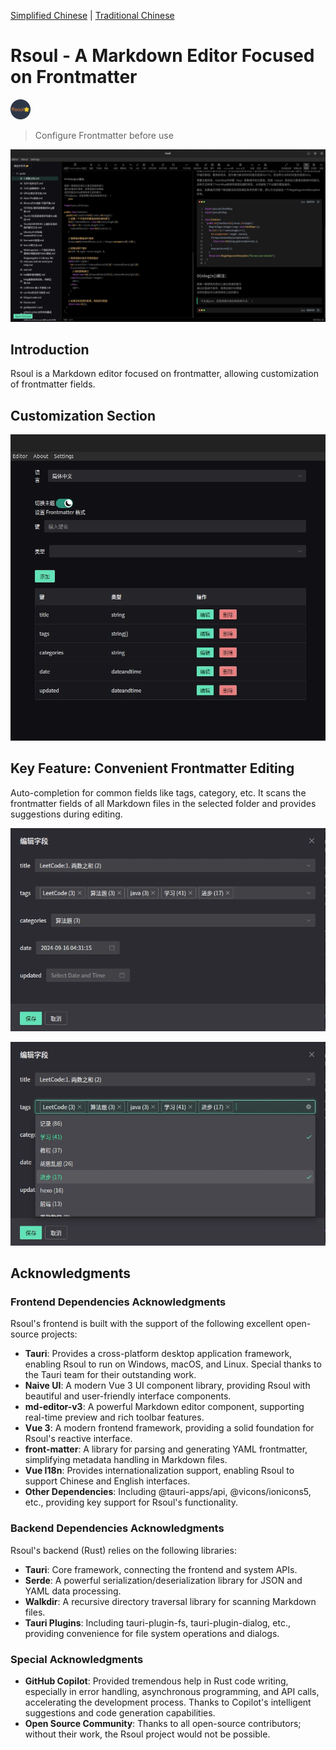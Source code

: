 [Simplified Chinese](./README.md) | [Traditional Chinese](./README_zh-TW.md)
# Rsoul - A Markdown Editor Focused on Frontmatter

<img src="./favicon.png" alt="Rsoul Icon" width="32" height="32">

> Configure Frontmatter before use

![editor](./ReadmeShow/editor.webp)

## Introduction

Rsoul is a Markdown editor focused on frontmatter, allowing customization of frontmatter fields.

## Customization Section

![settings](./ReadmeShow/settings.webp)

## Key Feature: Convenient Frontmatter Editing

Auto-completion for common fields like tags, category, etc. It scans the frontmatter fields of all Markdown files in the selected folder and provides suggestions during editing.

![frontmatter1](./ReadmeShow/frontmatter1.webp)

![frontmatter2](./ReadmeShow/frontmatter2.webp)


## Acknowledgments

### Frontend Dependencies Acknowledgments

Rsoul's frontend is built with the support of the following excellent open-source projects:

- **Tauri**: Provides a cross-platform desktop application framework, enabling Rsoul to run on Windows, macOS, and Linux. Special thanks to the Tauri team for their outstanding work.
- **Naive UI**: A modern Vue 3 UI component library, providing Rsoul with beautiful and user-friendly interface components.
- **md-editor-v3**: A powerful Markdown editor component, supporting real-time preview and rich toolbar features.
- **Vue 3**: A modern frontend framework, providing a solid foundation for Rsoul's reactive interface.
- **front-matter**: A library for parsing and generating YAML frontmatter, simplifying metadata handling in Markdown files.
- **Vue I18n**: Provides internationalization support, enabling Rsoul to support Chinese and English interfaces.
- **Other Dependencies**: Including @tauri-apps/api, @vicons/ionicons5, etc., providing key support for Rsoul's functionality.

### Backend Dependencies Acknowledgments

Rsoul's backend (Rust) relies on the following libraries:

- **Tauri**: Core framework, connecting the frontend and system APIs.
- **Serde**: A powerful serialization/deserialization library for JSON and YAML data processing.
- **Walkdir**: A recursive directory traversal library for scanning Markdown files.
- **Tauri Plugins**: Including tauri-plugin-fs, tauri-plugin-dialog, etc., providing convenience for file system operations and dialogs.

### Special Acknowledgments

- **GitHub Copilot**: Provided tremendous help in Rust code writing, especially in error handling, asynchronous programming, and API calls, accelerating the development process. Thanks to Copilot's intelligent suggestions and code generation capabilities.
- **Open Source Community**: Thanks to all open-source contributors; without their work, the Rsoul project would not be possible.